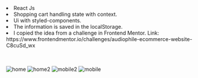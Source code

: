 <li>React Js</li>
<li>Shopping cart handling state with context. </li>
<li>Ui with styled-components.</li>
<li>The information is saved in the localStorage.</li>
<li>I copied the idea from a challenge in Frontend Mentor. Link: https://www.frontendmentor.io/challenges/audiophile-ecommerce-website-C8cuSd_wx</li>

<br/>
<br/>

![home](https://user-images.githubusercontent.com/70117105/149677057-c1493905-a46f-44fe-9f88-535a5d81065a.png)
![home2](https://user-images.githubusercontent.com/70117105/149677342-7f9df1bd-b9cf-4aaa-baa6-b72cdf731026.png)
![mobile2](https://user-images.githubusercontent.com/70117105/149677481-4a3dcca4-9976-41ca-89d3-3ac131274f01.png)
![mobile](https://user-images.githubusercontent.com/70117105/149677482-b4d4f902-f335-4b1a-9028-9f4d810be8c8.png)
